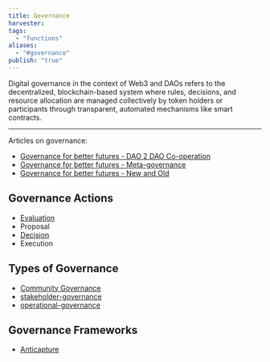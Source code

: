 ```yaml
---
title: Governance
harvester: 
tags:
  - "functions"
aliases:
  - "#governance"
publish: "true"
---
```


Digital governance in the context of Web3 and DAOs refers to the decentralized, blockchain-based system where rules, decisions, and resource allocation are managed collectively by token holders or participants through transparent, automated mechanisms like smart contracts.

---

Articles on governance:

- [Governance for better futures - DAO 2 DAO Co-operation](artifacts/articles/Governance%20for%20better%20futures%20-%20DAO%202%20DAO%20Co-operation.md)
- [Governance for better futures - Meta-governance](artifacts/articles/Governance%20for%20better%20futures%20-%20Meta-governance.md)
- [Governance for better futures - New and Old](artifacts/articles/Governance%20for%20better%20futures%20-%20New%20and%20Old.md)

## Governance Actions

- [Evaluation](tags/evaluation.md)
- Proposal
- [Decision](tags/decisions.md)
- Execution

## Types of Governance

- [Community Governance](notes/primitives/patterns/Community%20Governance.md)
- [stakeholder-governance](drafts/stakeholder-governance.md)
- [operational-governance](notes/primitives/patterns/operational-governance.md)

## Governance Frameworks

- [Anticapture](links/Anticapture.md)
